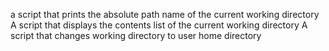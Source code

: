 a script that prints the absolute path name of the current working directory
A script that displays the contents list of the current working directory
A script that changes working directory to user home directory

